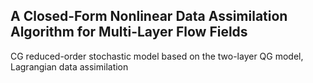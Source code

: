 ## A Closed-Form Nonlinear Data Assimilation Algorithm for Multi-Layer Flow Fields ##

CG reduced-order stochastic model based on the two-layer QG model, Lagrangian data assimilation
